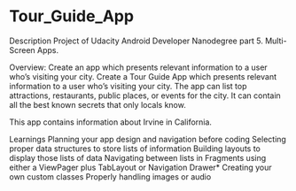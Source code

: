 # Tour_Guide_App

Description
Project of Udacity Android Developer Nanodegree part 5. Multi-Screen Apps.

Overview:
Create an app which presents relevant information to a user who’s visiting your city. Create a Tour Guide App which presents relevant information 
to a user who’s visiting your city. The app can list top attractions, restaurants, public places, or events for the city. 
It can contain all the best known secrets that only locals know. 

This app contains information about Irvine in California. 

Learnings
Planning your app design and navigation before coding
Selecting proper data structures to store lists of information
Building layouts to display those lists of data
Navigating between lists in Fragments using either a ViewPager plus TabLayout or Navigation Drawer*
Creating your own custom classes
Properly handling images or audio
